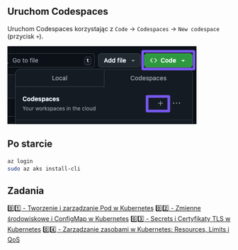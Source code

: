 
## Uruchom Codespaces

Uruchom Codespaces korzystając z `Code` -> `Codespaces` -> `New codespace` (przycisk `+`).

![](imgs/run-codespaces.png)

## Po starcie

```bash
az login
sudo az aks install-cli
```

## Zadania

[0️⃣1️⃣ - Tworzenie i zarządzanie Pod w Kubernetes](/exercises/01-pod/README.md)
[0️⃣2️⃣ - Zmienne środowiskowe i ConfigMap w Kubernetes](/exercises/02-config/README.md)
[0️⃣3️⃣ - Secrets i Certyfikaty TLS w Kubernetes](/exercises/03-secrets/README.md)
[0️⃣4️⃣ - Zarządzanie zasobami w Kubernetes: Resources, Limits i QoS](/exercises/04-resources/README.md)
